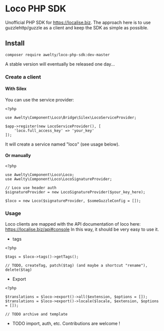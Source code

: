 # Loco PHP SDK

Unofficial PHP SDK for https://localise.biz. The approach here is to use guzzlehttp/guzzle as a client and keep the SDK as simple as possible.

## Install

```
composer require awelty/loco-php-sdk:dev-master
```
A stable version will eventually be released one day...

### Create a client

#### With Silex

You can use the service provider: 

```
<?php 

use Awelty\Component\Loco\Bridge\Silex\LocoServiceProvider;

$app->register(new LocoServiceProvider(), [
    'loco.full_access_key' => 'your_key'
]);
```

It will create a service named "loco" (see usage below).

#### Or manually

```
<?php 

use Awelty\Component\Loco\Loco;
use Awelty\Component\Loco\LocoSignatureProvider;

// Loco use header auth
$signatureProvider = new LocoSignatureProvider($your_key_here);

$loco = new Loco($signatureProvider, $someGuzzleConfig = []);
```

### Usage

Loco clients are mapped with the API documentation of loco here: https://localise.biz/api#console
In this way, it should be very easy to use it.

- tags
```
<?php 

$tags = $loco->tags()->getTags();

// TODO, createTag, patch($tag) (and maybe a shortcut "rename"), delete($tag)
```




- Export  
```
<?php 

$translations = $loco->export()->all($extension, $options = []);
$translations = $loco->export()->locale($locale, $extension, $options = []);

// TODO archive and template 

```

- TODO import, auth, etc. Contributions are welcome !
